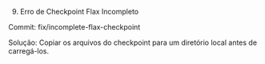 9. Erro de Checkpoint Flax Incompleto

Commit: fix/incomplete-flax-checkpoint

Solução: Copiar os arquivos do checkpoint para um diretório local antes de carregá-los.